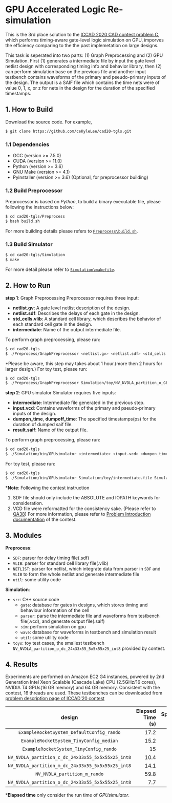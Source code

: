 # GPU Accelerated Logic Re-simulation
This is the 3rd place solution to the [ICCAD 2020 CAD contest problem C](http://iccad-contest.org/2020/), which performs timing-aware gate-level logic simulation on GPU, imporves the efficiency comparing to the the past implemetation on large designs. 

This task is seperated into two parts: (1) Graph Preprocessing and (2) GPU Simulation. First (1) generates a intermediate file by input the gate level netlist design with corresponding timing info and behavior library, then (2) can perform simulation base on the previous file and another input testbench contains waveforms of the primary and pseudo-primary inputs of the design. The output is a SAIF file which contains the time nets were of value 0, 1, x, or z for nets in the design for the duration of the specified timestamps.

## 1. How to Build
Download the source code. For example,
```bash
$ git clone https://github.com/ceKyleLee/cad20-tgls.git
```
### 1.1 Dependencies
- GCC (version >= 7.5.0)
- CUDA (version >= 11.0)
- Python (version >= 3.6)
- GNU Make (version >= 4.1)
- Pyinstaller (version >= 3.6) (Optional, for preprocessor building)
### 1.2 Build Preprocessor 
Preprocessor is based on *Python*, to build a binary executable file, please following the instructions below:
```bash
$ cd cad20-tgls/Preprocess
$ bash build.sh
```
For more building details please refers to [`Preprocess\build.sh`](Preprocess\build.sh).

### 1.3 Build Simulator
```bash
$ cd cad20-tgls/Simulation
$ make
```
For more detail please refer to [`Simulation\makefile`](Simulation\makefile).

## 2. How to Run
**step 1**: Graph Preprocessing
Preprocessor requires three input:
- **netlist.gv**: A gate level netlist description of the design.
- **netlist.sdf**: Describes the delays of each gate in the design.
- **std_cells.vlib**: A standard cell library, which describes the behavior of each standard cell gate in the
design.
- **intermediate**: Name of the output intermediate file.

To perform graph preprocessing, please run:
```bash
$ cd cad20-tgls
$ ./Preprocess/GraphPreprocessor <netlist.gv> <netlist.sdf> <std_cells.vlib> [intermediate]
```
*Please be aware, this step may takes about 1 hour.(more then 2 hours for larger design.)
For toy test, please run:
```bash
$ cd cad20-tgls
$ ./Preprocess/GraphPreprocessor Simulation/toy/NV_NVDLA_partition_o_GEN.gv Simulation/toy/NV_NVDLA_partition_o_GEN.sdf Simulation/toy/GENERIC_STD_CELL.vlib Simulation/toy/intermediate.file
```
**step 2**: GPU simulator
Simulator requires five inputs:
- **intermediate**: Intermediate file generated in the previous step.
- **input.vcd**: Contains waveforms of the primary and pseudo-primary inputs of the design.
- **dumpon_time**, **dumpoff_time**: The specified timestamps(ps) for the duration of dumped saif file.
- **result.saif**: Name of the output file.

To perform graph preprocessing, please run:
```bash
$ cd cad20-tgls
$ ./Simulation/bin/GPUsimulator <intermediate> <input.vcd> <dumpon_time> <dumpoff_time> [result.saif]
```

For toy test, please run:
```bash
$ cd cad20-tgls
$ ./Simulation/bin/GPUsimulator Simulation/toy/intermediate.file Simulation/toy/NV_NVDLA_partition_o_dc_24x33x55_5x5x55x25_int8_input.vcd 0 2972036001 Simulation/toy/result.saif
```

***Note**: Following the contest instruction 
1. SDF file should only include the ABSOLUTE and IOPATH keywords for consideration.
2. VCD file were reformatted for the consistency sake. (Please refer to [QA38](http://iccad-contest.org/2020/Problem_C/Problem%20C_QA_0928.pdf))
For more information, please refer to [Problem Introduction documentation](http://iccad-contest.org/2020/Problem_C/ICCAD2020_ContestProblemSpecification_ProblemC_08102020.pdf) of the contest.

## 3. Modules
**Preprocess**:
- `SDF`: parser for delay timing file(.sdf)
- `VLIB`: parser for standard cell library file(.vlib)
- `NETLIST`: parser for netlist, which integrate data from parser in `SDF` and `VLIB` to form the whole netilst and generate intermediate file
- `util`: some utility code

**Simulation**:
- `src`: C++ source code
    - `gate`: database for gates in designs, which stores timing and behaviour information of the cell
    - `parser`: parse the intermediate file and waveforms from testbench file(.vcd), and generate output file(.saif)
    - `sim`: perform simulation on gpu
    - `wave`: database for waveforms in testbench and simulation result
    - `util`: some utility code
- `toys`: toy test cases, the smallest testbench `NV_NVDLA_partition_o_dc_24x33x55_5x5x55x25_int8` provided by contest.

## 4. Results
Experiments are performed on Amazon EC2 G4 instances, powered by 2nd Generation Intel Xeon Scalable (Cascade Lake) CPU (2.5GHz/16 cores), NVIDIA T4 GPUs(16 GB memory) and 64 GB memory. Consistent with the contest, 16 threads are used. 
These testbenches can be downloaded from [problem description page of ICCAD'20 contest](http://iccad-contest.org/2020/problems.html)

design                                            | Elapsed Time (s) | Speedup times |
:------------------------------------------------:|-----------------:|--------------:|
`ExampleRocketSystem_DefaultConfig_rando`         | 17.2             | 5.67          |
`ExampleRocketSystem_TinyConfig_median`           | 15.2             | 3.68          |
`ExampleRocketSystem_TinyConfig_rando`            | 15               | 4.4           |
`NV_NVDLA_partition_c_dc_24x33x55_5x5x55x25_int8` | 10.4             | 1.95          |
`NV_NVDLA_partition_m_dc_24x33x55_5x5x55x25_int8` | 14.1             | 8.03          |
`NV_NVDLA_partition_m_rando`                      | 59.8             | 14.07         |
`NV_NVDLA_partition_o_dc_24x33x55_5x5x55x25_int8` | 7.7              | 1.04          |

***Elapsed time** only consider the run time of *GPUsimulator*.



